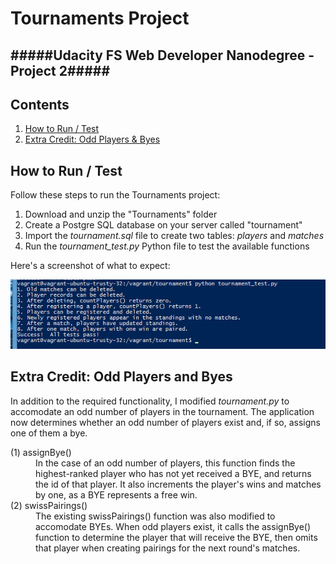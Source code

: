 Tournaments Project
==================
#####Udacity FS Web Developer Nanodegree - Project 2#####
---

Contents
--------

1. [How to Run / Test](#chapter-1)  
2. [Extra Credit: Odd Players & Byes](#chapter-2)    

How to Run / Test <a id="chapter-1"></a>
-----------------
Follow these steps to run the Tournaments project:    

1. Download and unzip the "Tournaments" folder
2. Create a Postgre SQL database on your server called "tournament"
3. Import the *tournament.sql* file to create two tables: *players* and *matches*
4. Run the *tournament_test.py* Python file to test the available functions

Here's a screenshot of what to expect: 

![Tournaments Test](https://github.com/vincemaling/Full-Stack-Web-Dev-P2/blob/master/screenshot_tournaments.png) 

Extra Credit: Odd Players and Byes <a id="chapter-2"></a>
-----------------
In addition to the required functionality, I modified *tournament.py* to accomodate an odd number of players in the tournament. The application now determines whether an odd number of players exist and, if so, assigns one of them a bye.  

<dl><dt>(1) assignBye()</dt>
<dd>In the case of an odd number of players, this function finds the highest-ranked player who has not yet received a BYE, and returns the id of that player. It also increments the player's wins and matches by one, as a BYE represents a free win.<dd>  

<dt>(2) swissPairings()</dt>
<dd>The existing swissPairings() function was also modified to accomodate BYEs. When odd players exist, it calls the assignBye() function to determine the player that will receive the BYE, then omits that player when creating pairings for the next round's matches.</dd>  


